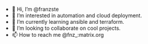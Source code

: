 - 👋 Hi, I’m @franzste
- 👀 I’m interested in automation and cloud deployment.
- 🌱 I’m currently learning ansible and terraform.
- 💞️ I’m looking to collaborate on cool projects.
- 📫 How to reach me @fnz_:matrix.org

<!---
franzste/franzste is a ✨ special ✨ repository because its `README.md` (this file) appears on your GitHub profile.
You can click the Preview link to take a look at your changes.
--->
